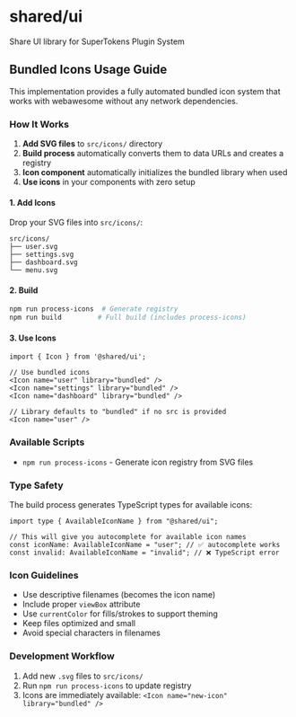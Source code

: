# shared/ui

Share UI library for SuperTokens Plugin System

## Bundled Icons Usage Guide

This implementation provides a fully automated bundled icon system that works with webawesome without any network dependencies.

### How It Works

1. **Add SVG files** to `src/icons/` directory
2. **Build process** automatically converts them to data URLs and creates a registry
3. **Icon component** automatically initializes the bundled library when used
4. **Use icons** in your components with zero setup

#### 1. Add Icons

Drop your SVG files into `src/icons/`:

```
src/icons/
├── user.svg
├── settings.svg
├── dashboard.svg
└── menu.svg
```

#### 2. Build

```bash
npm run process-icons  # Generate registry
npm run build         # Full build (includes process-icons)
```

#### 3. Use Icons

```tsx
import { Icon } from '@shared/ui';

// Use bundled icons
<Icon name="user" library="bundled" />
<Icon name="settings" library="bundled" />
<Icon name="dashboard" library="bundled" />

// Library defaults to "bundled" if no src is provided
<Icon name="user" />
```

### Available Scripts

- `npm run process-icons` - Generate icon registry from SVG files

### Type Safety

The build process generates TypeScript types for available icons:

```tsx
import type { AvailableIconName } from "@shared/ui";

// This will give you autocomplete for available icon names
const iconName: AvailableIconName = "user"; // ✅ autocomplete works
const invalid: AvailableIconName = "invalid"; // ❌ TypeScript error
```

### Icon Guidelines

- Use descriptive filenames (becomes the icon name)
- Include proper `viewBox` attribute
- Use `currentColor` for fills/strokes to support theming
- Keep files optimized and small
- Avoid special characters in filenames

### Development Workflow

1. Add new `.svg` files to `src/icons/`
2. Run `npm run process-icons` to update registry
3. Icons are immediately available: `<Icon name="new-icon" library="bundled" />`
